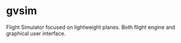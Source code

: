 # gvsim
Flight Simulator focused on lightweight planes. Both flight engine and graphical user interface.
